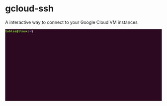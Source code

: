 # gcloud-ssh
A interactive way to connect to your Google Cloud VM instances


![demo](demo.gif "demo")
